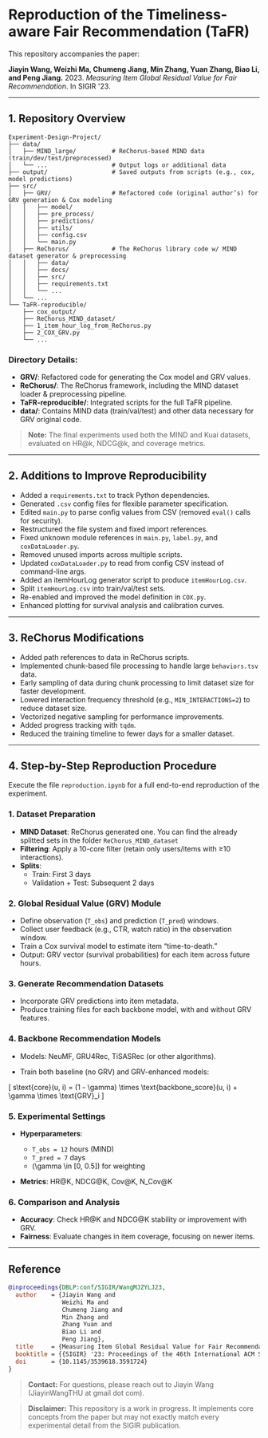 # Reproduction of the Timeliness-aware Fair Recommendation (TaFR)

This repository accompanies the paper:

**Jiayin Wang, Weizhi Ma, Chumeng Jiang, Min Zhang, Yuan Zhang, Biao Li, and Peng Jiang.** 2023. _Measuring Item Global Residual Value for Fair Recommendation_. In SIGIR '23.

---

## 1. Repository Overview

```
Experiment-Design-Project/
├── data/
│   ├── MIND_large/          # ReChorus-based MIND data (train/dev/test/preprocessed)
│   └── ...                  # Output logs or additional data
├── output/                  # Saved outputs from scripts (e.g., cox, model predictions)
├── src/
│   ├── GRV/                 # Refactored code (original author’s) for GRV generation & Cox modeling
│   │   ├── model/
│   │   ├── pre_process/
│   │   ├── predictions/
│   │   ├── utils/
│   │   ├── config.csv
│   │   └── main.py
│   ├── ReChorus/            # The ReChorus library code w/ MIND dataset generator & preprocessing
│   │   ├── data/
│   │   ├── docs/
│   │   ├── src/
│   │   ├── requirements.txt
│   │   └── ...
│   └── ...
└── TaFR-reproducible/
    ├── cox_output/
    ├── ReChorus_MIND_dataset/
    ├── 1_item_hour_log_from_ReChorus.py
    ├── 2_COX_GRV.py
    └── ...
```

### Directory Details:
- **GRV/**: Refactored code for generating the Cox model and GRV values.
- **ReChorus/**: The ReChorus framework, including the MIND dataset loader & preprocessing pipeline.
- **TaFR-reproducible/**: Integrated scripts for the full TaFR pipeline.
- **data/**: Contains MIND data (train/val/test) and other data necessary for GRV original code.

> **Note:** The final experiments used both the MIND and Kuai datasets, evaluated on HR@k, NDCG@k, and coverage metrics. 
---

## 2. Additions to Improve Reproducibility

- Added a `requirements.txt` to track Python dependencies.
- Generated `.csv` config files for flexible parameter specification.
- Edited `main.py` to parse config values from CSV (removed `eval()` calls for security).
- Restructured the file system and fixed import references.
- Fixed unknown module references in `main.py`, `label.py`, and `coxDataLoader.py`.
- Removed unused imports across multiple scripts.
- Updated `coxDataLoader.py` to read from config CSV instead of command-line args.
- Added an itemHourLog generator script to produce `itemHourLog.csv`.
- Split `itemHourLog.csv` into train/val/test sets.
- Re-enabled and improved the model definition in `COX.py`.
- Enhanced plotting for survival analysis and calibration curves.

---

## 3. ReChorus Modifications

- Added path references to data in ReChorus scripts.
- Implemented chunk-based file processing to handle large `behaviors.tsv` data.
- Early sampling of data during chunk processing to limit dataset size for faster development.
- Lowered interaction frequency threshold (e.g., `MIN_INTERACTIONS=2`) to reduce dataset size.
- Vectorized negative sampling for performance improvements.
- Added progress tracking with `tqdm`.
- Reduced the training timeline to fewer days for a smaller dataset.

---

## 4. Step-by-Step Reproduction Procedure

Execute the file `reproduction.ipynb` for a full end-to-end reproduction of the experiment.

### 1. **Dataset Preparation**

- **MIND Dataset**: ReChorus generated one. You can find the already splitted sets in the folder `ReChorus_MIND_dataset` 
- **Filtering**: Apply a 10-core filter (retain only users/items with ≥10 interactions).
- **Splits**:
  - Train: First 3 days
  - Validation + Test: Subsequent 2 days

### 2. **Global Residual Value (GRV) Module**

- Define observation (`T_obs`) and prediction (`T_pred`) windows.
- Collect user feedback (e.g., CTR, watch ratio) in the observation window.
- Train a Cox survival model to estimate item “time-to-death.”
- Output: GRV vector (survival probabilities) for each item across future hours.

### 3. **Generate Recommendation Datasets**

- Incorporate GRV predictions into item metadata.
- Produce training files for each backbone model, with and without GRV features.

### 4. **Backbone Recommendation Models**

- Models: NeuMF, GRU4Rec, TiSASRec (or other algorithms).

- Train both baseline (no GRV) and GRV-enhanced models:

\[
s\text{core}(u, i) = (1 - \gamma) \times \text{backbone\_score}(u, i) + \gamma \times \text{GRV}_i
\]

### 5. **Experimental Settings**

- **Hyperparameters**:
  - `T_obs = 12` hours (MIND)
  - `T_pred = 7` days
  - \(\gamma \in [0, 0.5]\) for weighting

- **Metrics**: HR@K, NDCG@K, Cov@K, N_Cov@K

### 6. **Comparison and Analysis**

- **Accuracy**: Check HR@K and NDCG@K stability or improvement with GRV.
- **Fairness**: Evaluate changes in item coverage, focusing on newer items.

---

## Reference

```bibtex
@inproceedings{DBLP:conf/SIGIR/WangMJZYLJ23,
  author    = {Jiayin Wang and
               Weizhi Ma and
               Chumeng Jiang and
               Min Zhang and
               Zhang Yuan and
               Biao Li and
               Peng Jiang},
  title     = {Measuring Item Global Residual Value for Fair Recommendation},
  booktitle = {{SIGIR} '23: Proceedings of the 46th International ACM SIGIR Conference on Research and Development in Information Retrieval},
  doi       = {10.1145/3539618.3591724}
}
```

> **Contact:** For questions, please reach out to Jiayin Wang (JiayinWangTHU at gmail dot com).

> **Disclaimer:** This repository is a work in progress. It implements core concepts from the paper but may not exactly match every experimental detail from the SIGIR publication.
